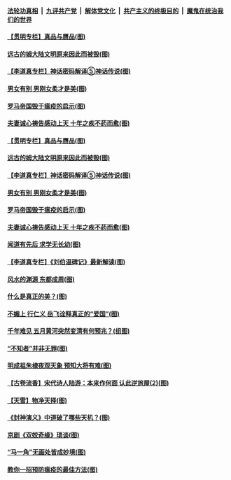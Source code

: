 ####  [法轮功真相](../../../../basic/blob/master/README.md?t=05290301) &nbsp;|&nbsp; [九评共产党](../../../../9ping.md/blob/master/README.md?t=05290301) &nbsp;|&nbsp; [解体党文化](../../../../jtdwh.md/blob/master/README.md?t=05290301)  &nbsp;|&nbsp; [共产主义的终极目的](../../../../gczydzjmd.md/blob/master/README.md?t=05290301) &nbsp;|&nbsp; [魔鬼在统治我们的世界](../../../../mgztzwmdsj.md/blob/master/README.md?t=05290301) 

#### [【贯明专栏】真品与赝品(图)](../pages/p7/934724.md?t=05290301) 

#### [远古的姆大陆文明原来因此而被毁(图)](../pages/p7/934588.md?t=05290301) 

#### [【李道真专栏】神话密码解译⑤神话传说(图)](../pages/p7/934391.md?t=05290301) 

#### [男女有别 男刚女柔才是美(图)](../pages/p7/934630.md?t=05290301) 

#### [罗马帝国毁于瘟疫的启示(图)](../pages/p7/934503.md?t=05290301) 

#### [夫妻诚心祷告感动上天 十年之疾不药而愈(图)](../pages/p7/934511.md?t=05290301) 

#### [【贯明专栏】真品与赝品(图)](../pages/p7/934724.md?t=05290301) 

#### [远古的姆大陆文明原来因此而被毁(图)](../pages/p7/934588.md?t=05290301) 

#### [【李道真专栏】神话密码解译⑤神话传说(图)](../pages/p7/934391.md?t=05290301) 

#### [男女有别 男刚女柔才是美(图)](../pages/p7/934630.md?t=05290301) 

#### [罗马帝国毁于瘟疫的启示(图)](../pages/p7/934503.md?t=05290301) 

#### [夫妻诚心祷告感动上天 十年之疾不药而愈(图)](../pages/p7/934511.md?t=05290301) 

#### [闻道有先后 求学无长幼(图)](../pages/p7/934389.md?t=05290301) 

#### [【李道真专栏】《刘伯温碑记》最新解读(图)](../pages/p7/934388.md?t=05290301) 

#### [风水的渊源 东都成周(图)](../pages/p7/934375.md?t=05290301) 

#### [什么是真正的美？(图)](../pages/p7/934153.md?t=05290301) 

#### [不媚上 行仁义 岳飞诠释真正的“爱国”(图)](../pages/p7/934361.md?t=05290301) 

#### [千年难见 五月黄河突然变清有何预兆？(组图)](../pages/p7/934210.md?t=05290301) 

#### [“不知者”并非无罪(图)](../pages/p7/934141.md?t=05290301) 

#### [明成祖朱棣夜观天象 预知大将有难(图)](../pages/p7/933743.md?t=05290301) 

#### [【古卷流香】宋代诗人陆游：本来作何面 认此逆旅屋(2)(图)](../pages/p7/934111.md?t=05290301) 

#### [【天雪】物净天择(图)](../pages/p7/934094.md?t=05290301) 

#### [《封神演义》中道破了哪些天机？(图)](../pages/p7/933740.md?t=05290301) 

#### [京剧《双姣奇缘》琐谈(图)](../pages/p7/934155.md?t=05290301) 

#### [“马一角”无画处皆成妙境(图)](../pages/p7/932390.md?t=05290301) 

#### [教你一招预防瘟疫的最佳方法(图)](../pages/p7/934075.md?t=05290301) 

